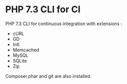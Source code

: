 PHP 7.3 CLI for CI
==================

PHP 7.3 CLI for continuous integration with extensions :

* cURL
* GD
* Intl
* Memcached
* MySQL
* SQLite
* Zip

Composer.phar and git are also installed.
